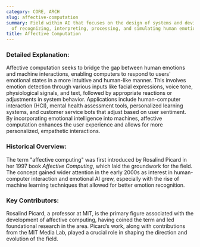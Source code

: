 ```yaml
---
category: CORE, ARCH
slug: affective-computation
summary: Field within AI that focuses on the design of systems and devices capable
  of recognizing, interpreting, processing, and simulating human emotions.
title: Affective Computation
---
```


### Detailed Explanation:

Affective computation seeks to bridge the gap between human emotions and machine interactions, enabling computers to respond to users' emotional states in a more intuitive and human-like manner. This involves emotion detection through various inputs like facial expressions, voice tone, physiological signals, and text, followed by appropriate reactions or adjustments in system behavior. Applications include human-computer interaction (HCI), mental health assessment tools, personalized learning systems, and customer service bots that adjust based on user sentiment. By incorporating emotional intelligence into machines, affective computation enhances the user experience and allows for more personalized, empathetic interactions.

### Historical Overview:

The term "affective computing" was first introduced by Rosalind Picard in her 1997 book *Affective Computing*, which laid the groundwork for the field. The concept gained wider attention in the early 2000s as interest in human-computer interaction and emotional AI grew, especially with the rise of machine learning techniques that allowed for better emotion recognition.

### Key Contributors:

Rosalind Picard, a professor at MIT, is the primary figure associated with the development of affective computing, having coined the term and led foundational research in the area. Picard’s work, along with contributions from the MIT Media Lab, played a crucial role in shaping the direction and evolution of the field.